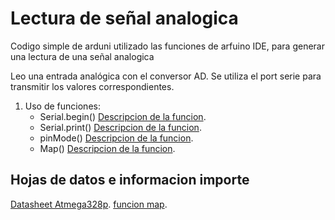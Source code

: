 # Lectura de señal analogica

Codigo simple de arduni utilizado las funciones de arfuino IDE, para generar una lectura de una señal analogica

  Leo una entrada analógica con el conversor AD.
  Se utiliza el port serie para transmitir los valores correspondientes.


 1. Uso de funciones:
    - Serial.begin() [Descripcion de la funcion](https://www.arduino.cc/reference/en/language/functions/digital-io/pinmode/).
    - Serial.print() [Descripcion de la funcion](https://www.arduino.cc/reference/en/language/functions/communication/serial/print/).
    - pinMode() [Descripcion de la funcion](https://www.arduino.cc/reference/en/language/functions/digital-io/pinmode/).
    - Map() [Descripcion de la funcion](https://www.arduino.cc/reference/en/language/functions/math/map/).


## Hojas de datos e informacion importe

   [Datasheet Atmega328p](https://ww1.microchip.com/downloads/en/DeviceDoc/Atmel-7810-Automotive-Microcontrollers-ATmega328P_Datasheet.pdf).
   [funcion map](https://en.wikipedia.org/wiki/Map_(higher-order_function)).

 